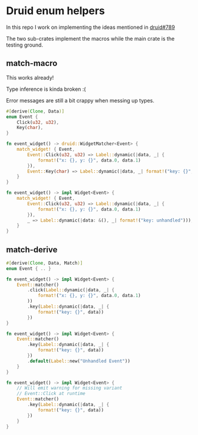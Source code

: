 # Druid enum helpers

In this repo I work on implementing the ideas mentioned in [druid#789](https://github.com/xi-editor/druid/issues/789)

The two sub-crates implement the macros while the main crate is the testing ground.

## match-macro

This works already!

Type inference is kinda broken :(

Error messages are still a bit crappy when messing up types.

```rust
#[derive(Clone, Data)]
enum Event {
    Click(u32, u32),
    Key(char),
}

fn event_widget() -> druid::WidgetMatcher<Event> {
    match_widget! { Event,
        Event::Click(u32, u32) => Label::dynamic(|data, _| {
            format!("x: {}, y: {}", data.0, data.1)
        }),
        Event::Key(char) => Label::dynamic(|data, _| format!("key: {}", data))),
    }
}

fn event_widget() -> impl Widget<Event> {
    match_widget! { Event,
        Event::Click(u32, u32) => Label::dynamic(|data, _| {
            format!("x: {}, y: {}", data.0, data.1)
        }),
        _ => Label::dynamic(|data: &(), _| format!("key: unhandled"))),
    }
}
```

## match-derive

```rust
#[derive(Clone, Data, Match)]
enum Event { .. }

fn event_widget() -> impl Widget<Event> {
    Event::matcher()
        .click(Label::dynamic(|data, _| {
            format!("x: {}, y: {}", data.0, data.1)
        ))
        .key(Label::dynamic(|data, _| {
            format!("key: {}", data))
        })
}

fn event_widget() -> impl Widget<Event> {
    Event::matcher()
        .key(Label::dynamic(|data, _| {
            format!("key: {}", data))
        })
        .default(Label::new("Unhandled Event"))
    }
}

fn event_widget() -> impl Widget<Event> {
    // Will emit warning for missing variant
    // Event::Click at runtime
    Event::matcher()
        .key(Label::dynamic(|data, _| {
            format!("key: {}", data))
        })
    }
}
```

